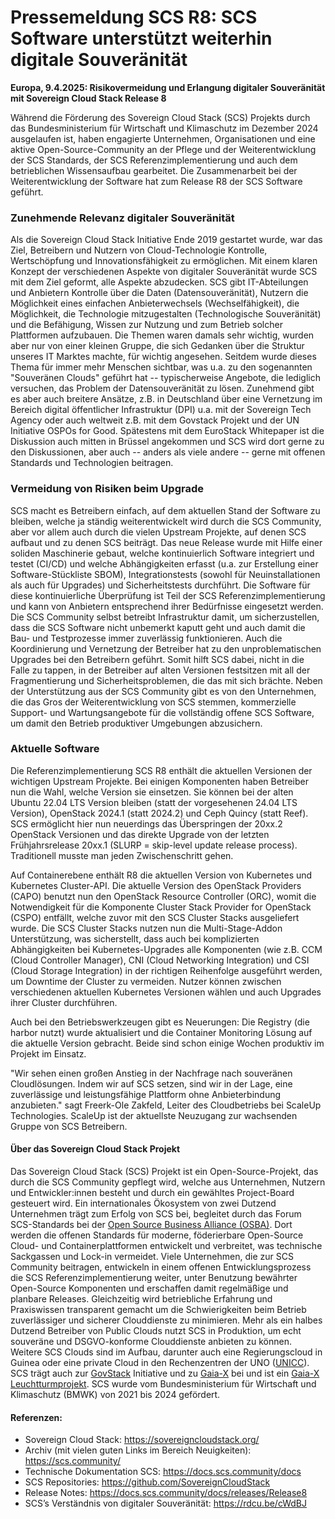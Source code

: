 # Pressemeldung SCS R8: SCS Software unterstützt weiterhin digitale Souveränität

**Europa, 9.4.2025: Risikovermeidung und Erlangung digitaler Souveränität mit Sovereign Cloud Stack Release 8**

Während die Förderung des Sovereign Cloud Stack (SCS) Projekts durch das Bundesministerium für Wirtschaft und Klimaschutz im Dezember 2024 ausgelaufen ist, haben engagierte Unternehmen, Organisationen und eine aktive Open-Source-Community an der Pflege und der Weiterentwicklung der SCS Standards, der SCS Referenzimplementierung und auch dem betrieblichen Wissensaufbau gearbeitet. Die Zusammenarbeit bei der Weiterentwicklung der Software hat zum Release R8 der SCS Software geführt.

### Zunehmende Relevanz digitaler Souveränität

Als die Sovereign Cloud Stack Initiative Ende 2019 gestartet wurde, war das Ziel, Betreibern und Nutzern von Cloud-Technologie Kontrolle, Wertschöpfung und Innovationsfähigkeit zu ermöglichen. Mit einem klaren Konzept der verschiedenen Aspekte von digitaler Souveränität wurde SCS mit dem Ziel geformt, alle Aspekte abzudecken. SCS gibt IT-Abteilungen und Anbietern Kontrolle über die Daten (Datensouveränität), Nutzern die Möglichkeit eines einfachen Anbieterwechsels (Wechselfähigkeit), die Möglichkeit, die Technologie mitzugestalten (Technologische Souveränität) und die Befähigung, Wissen zur Nutzung und zum Betrieb solcher Plattformen aufzubauen. Die Themen waren damals sehr wichtig, wurden aber nur von einer kleinen Gruppe, die sich Gedanken über die Struktur unseres IT Marktes machte, für wichtig angesehen. Seitdem wurde dieses Thema für immer mehr Menschen sichtbar, was u.a. zu den sogenannten "Souveränen Clouds" geführt hat -- typischerweise Angebote, die lediglich versuchen, das Problem der Datensouveränität zu lösen. Zunehmend gibt es aber auch breitere Ansätze, z.B. in Deutschland über eine Vernetzung im Bereich digital öffentlicher Infrastruktur (DPI) u.a. mit der Sovereign Tech Agency oder auch weltweit z.B. mit dem Govstack Projekt und der UN Initiative OSPOs for Good. Spätestens mit dem EuroStack Whitepaper ist die Diskussion auch mitten in Brüssel angekommen und SCS wird dort gerne zu den Diskussionen, aber auch -- anders als viele andere -- gerne mit offenen Standards und Technologien beitragen.

### Vermeidung von Risiken beim Upgrade

SCS macht es Betreibern einfach, auf dem aktuellen Stand der Software zu bleiben, welche ja ständig weiterentwickelt wird durch die SCS Community, aber vor allem auch durch die vielen Upstream Projekte, auf denen SCS aufbaut und zu denen SCS beiträgt. Das neue Release wurde mit Hilfe einer soliden Maschinerie gebaut, welche kontinuierlich Software integriert und testet (CI/CD) und welche Abhängigkeiten erfasst (u.a. zur Erstellung einer Software-Stückliste SBOM), Integrationstests (sowohl für Neuinstallationen als auch für Upgrades) und Sicherheitstests durchführt. Die Software für diese kontinuierliche Überprüfung ist Teil der SCS Referenzimplementierung und kann von Anbietern entsprechend ihrer Bedürfnisse eingesetzt werden. Die SCS  Community selbst betreibt Infrastruktur damit, um sicherzustellen, dass die SCS Software nicht unbemerkt kaputt geht und auch damit die Bau- und Testprozesse immer zuverlässig funktionieren. Auch die Koordinierung und Vernetzung der Betreiber hat zu den unproblematischen Upgrades bei den Betreibern geführt. Somit hilft SCS dabei, nicht in die Falle zu tappen, in der Betreiber auf alten Versionen festsitzen mit all der Fragmentierung und Sicherheitsproblemen, die das mit sich brächte. Neben der Unterstützung aus der SCS Community gibt es von den Unternehmen, die das Gros der Weiterentwicklung von SCS stemmen, kommerzielle Support- und Wartungsangebote für die vollständig offene SCS Software, um damit den Betrieb produktiver Umgebungen abzusichern.

### Aktuelle Software

Die Referenzimplementierung SCS R8 enthält die aktuellen Versionen der wichtigen Upstream Projekte. Bei einigen Komponenten haben Betreiber nun die Wahl, welche Version sie einsetzen. Sie können bei der alten Ubuntu 22.04 LTS Version bleiben (statt der vorgesehenen 24.04 LTS Version), OpenStack 2024.1 (statt 2024.2) und Ceph Quincy (statt Reef). SCS ermöglicht hier nun neuerdings das Überspringen der 20xx.2 OpenStack Versionen und das direkte Upgrade von der letzten Frühjahrsrelease 20xx.1 (SLURP = skip-level update release process). Traditionell musste man jeden Zwischenschritt gehen.

Auf Containerebene enthält R8 die aktuellen Version von Kubernetes und Kubernetes Cluster-API. Die aktuelle Version des OpenStack Providers (CAPO) benutzt nun den OpenStack Resource Controller (ORC), womit die Notwendigkeit für die Komponente Cluster Stack Provider for OpenStack (CSPO) entfällt, welche zuvor mit den SCS Cluster Stacks ausgeliefert wurde. Die SCS Cluster Stacks nutzen nun die Multi-Stage-Addon Unterstützung, was sicherstellt, dass auch bei komplizierten Abhängigkeiten bei Kubernetes-Upgrades alle Komponenten (wie z.B. CCM (Cloud Controller Manager), CNI (Cloud Networking Integration) und CSI (Cloud Storage Integration) in der richtigen Reihenfolge ausgeführt werden, um Downtime der Cluster zu vermeiden. Nutzer können zwischen verschiedenen aktuellen Kubernetes Versionen wählen und auch Upgrades ihrer Cluster durchführen.

Auch bei den Betriebswerkzeugen gibt es Neuerungen: Die Registry (die harbor nutzt) wurde aktualisiert und die Container Monitoring Lösung auf die aktuelle Version gebracht. Beide sind schon einige Wochen produktiv im Projekt im Einsatz.

"Wir sehen einen großen Anstieg in der Nachfrage nach souveränen Cloudlösungen. Indem wir auf SCS setzen, sind wir in der Lage, eine zuverlässige und leistungsfähige Plattform ohne Anbieterbindung anzubieten." sagt Freerk-Ole Zakfeld, Leiter des Cloudbetriebs bei ScaleUp Technologies. ScaleUp ist der aktuellste Neuzugang zur wachsenden Gruppe von SCS Betreibern.

#### Über das Sovereign Cloud Stack Projekt

Das Sovereign Cloud Stack (SCS) Projekt ist ein Open-Source-Projekt, das durch die SCS Community gepflegt wird, welche aus Unternehmen, Nutzern und Entwickler:innen besteht und durch ein gewähltes Project-Board gesteuert wird. Ein internationales Ökosystem von zwei Dutzend Unternehmen trägt zum Erfolg von SCS bei, begleitet durch das Forum SCS-Standards bei der [Open Source Business Alliance (OSBA)](https://osb-alliance.de/). Dort werden die offenen Standards für moderne, föderierbare Open-Source Cloud- und Containerplattformen entwickelt und verbreitet, was technische Sackgassen und Lock-in vermeidet. Viele Unternehmen, die zur SCS Community beitragen, entwickeln in einem offenen Entwicklungsprozess die SCS Referenzimplementierung weiter, unter Benutzung bewährter Open-Source Komponenten und erschaffen damit regelmäßige und planbare Releases. Gleichzeitig wird betriebliche Erfahrung und Praxiswissen transparent gemacht um die Schwierigkeiten beim Betrieb zuverlässiger und sicherer Clouddienste zu minimieren. Mehr als ein halbes Dutzend Betreiber von Public Clouds nutzt SCS in Produktion, um echt souveräne und DSGVO-konforme Clouddienste anbieten zu können. Weitere SCS Clouds sind im Aufbau, darunter auch eine Regierungscloud in Guinea oder eine private Cloud in den Rechenzentren der UNO ([UNICC](https://www.unicc.org/)). SCS trägt auch zur [GovStack](https://www.govstack.global/) Initiative und zu [Gaia-X](https://gaia-x.eu/) bei und ist ein [Gaia-X Leuchtturmprojekt](https://gaia-x.eu/community/lighthouse-projects/). SCS wurde vom Bundesministerium für Wirtschaft und Klimaschutz (BMWK) von 2021 bis 2024 gefördert.

#### Referenzen:

- Sovereign Cloud Stack: <https://sovereigncloudstack.org/>
- Archiv (mit vielen guten Links im Bereich Neuigkeiten): <https://scs.community/>
- Technische Dokumentation SCS: <https://docs.scs.community/docs>
- SCS Repositories: <https://github.com/SovereignCloudStack>
- Release Notes: <https://docs.scs.community/docs/releases/Release8>
- SCS’s Verständnis von digitaler Souveränität: <https://rdcu.be/cWdBJ>
